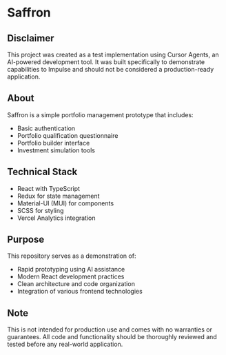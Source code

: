 # Saffron

## Disclaimer
This project was created as a test implementation using Cursor Agents, an AI-powered development tool. It was built specifically to demonstrate capabilities to Impulse and should not be considered a production-ready application.

## About
Saffron is a simple portfolio management prototype that includes:
- Basic authentication
- Portfolio qualification questionnaire
- Portfolio builder interface
- Investment simulation tools

## Technical Stack
- React with TypeScript
- Redux for state management
- Material-UI (MUI) for components
- SCSS for styling
- Vercel Analytics integration

## Purpose
This repository serves as a demonstration of:
- Rapid prototyping using AI assistance
- Modern React development practices
- Clean architecture and code organization
- Integration of various frontend technologies

## Note
This is not intended for production use and comes with no warranties or guarantees. All code and functionality should be thoroughly reviewed and tested before any real-world application. 